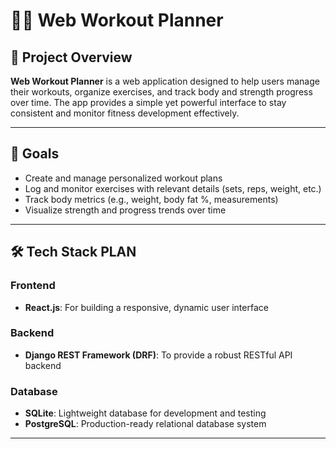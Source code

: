 # 🏋️‍♂️ Web Workout Planner

## 📌 Project Overview

**Web Workout Planner** is a web application designed to help users manage their workouts, organize exercises, and track body and strength progress over time. The app provides a simple yet powerful interface to stay consistent and monitor fitness development effectively.

---

## 🎯 Goals

- Create and manage personalized workout plans
- Log and monitor exercises with relevant details (sets, reps, weight, etc.)
- Track body metrics (e.g., weight, body fat %, measurements)
- Visualize strength and progress trends over time

---

## 🛠️ Tech Stack PLAN

### Frontend
- **React.js**: For building a responsive, dynamic user interface

### Backend
- **Django REST Framework (DRF)**: To provide a robust RESTful API backend

### Database
- **SQLite**: Lightweight database for development and testing
- **PostgreSQL**: Production-ready relational database system

---

